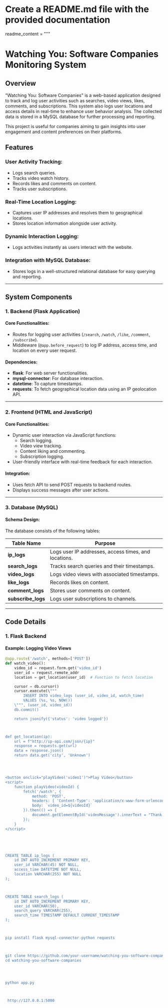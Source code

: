 # Create a README.md file with the provided documentation

readme_content = """
# Watching You: Software Companies Monitoring System

## Overview
"Watching You: Software Companies" is a web-based application designed to track and log user activities such as searches, video views, likes, comments, and subscriptions. This system also logs user locations and access details in real-time to enhance user behavior analysis. The collected data is stored in a MySQL database for further processing and reporting.

This project is useful for companies aiming to gain insights into user engagement and content preferences on their platforms.

## Features

### User Activity Tracking:
- Logs search queries.
- Tracks video watch history.
- Records likes and comments on content.
- Tracks user subscriptions.

### Real-Time Location Logging:
- Captures user IP addresses and resolves them to geographical locations.
- Stores location information alongside user activity.

### Dynamic Interaction Logging:
- Logs activities instantly as users interact with the website.

### Integration with MySQL Database:
- Stores logs in a well-structured relational database for easy querying and reporting.

---

## System Components

### 1. Backend (Flask Application)
#### Core Functionalities:
- Routes for logging user activities (`/search`, `/watch`, `/like`, `/comment`, `/subscribe`).
- Middleware (`@app.before_request`) to log IP address, access time, and location on every user request.

#### Dependencies:
- **flask**: For web server functionalities.
- **mysql-connector**: For database interaction.
- **datetime**: To capture timestamps.
- **requests**: To fetch geographical location data using an IP geolocation API.

---

### 2. Frontend (HTML and JavaScript)
#### Core Functionalities:
- Dynamic user interaction via JavaScript functions:
  - Search logging.
  - Video view tracking.
  - Content liking and commenting.
  - Subscription logging.
- User-friendly interface with real-time feedback for each interaction.

#### Integration:
- Uses fetch API to send POST requests to backend routes.
- Displays success messages after user actions.

---

### 3. Database (MySQL)
#### Schema Design:
The database consists of the following tables:

| Table Name     | Purpose                                             |
|----------------|-----------------------------------------------------|
| **ip_logs**    | Logs user IP addresses, access times, and locations. |
| **search_logs**| Tracks search queries and their timestamps.         |
| **video_logs** | Logs video views with associated timestamps.        |
| **like_logs**  | Records likes on content.                          |
| **comment_logs** | Stores user comments on content.                  |
| **subscribe_logs** | Logs user subscriptions to channels.            |

---

## Code Details

### 1. Flask Backend

#### Example: Logging Video Views
```python
@app.route('/watch', methods=['POST'])
def watch_video():
    video_id = request.form.get('video_id')
    user_id = request.remote_addr
    location = get_location(user_id)  # Function to fetch location

    cursor = db.cursor()
    cursor.execute(\"""
        INSERT INTO video_logs (user_id, video_id, watch_time)
        VALUES (%s, %s, NOW())
    \""", (user_id, video_id))
    db.commit()

    return jsonify({'status': 'video logged'})



def get_location(ip):
    url = f"http://ip-api.com/json/{ip}"
    response = requests.get(url)
    data = response.json()
    return data.get('city', 'Unknown')




<button onclick="playVideo('video1')">Play Video</button>
<script>
    function playVideo(videoId) {
        fetch('/watch', {
            method: 'POST',
            headers: { 'Content-Type': 'application/x-www-form-urlencoded' },
            body: `video_id=${videoId}`
        }).then(() => {
            document.getElementById('videoMessage').innerText = "Thank You for Watching!";
        });
    }
</script>





CREATE TABLE ip_logs (
    id INT AUTO_INCREMENT PRIMARY KEY,
    user_id VARCHAR(45) NOT NULL,
    access_time DATETIME NOT NULL,
    location VARCHAR(255) NOT NULL
);



CREATE TABLE search_logs (
    id INT AUTO_INCREMENT PRIMARY KEY,
    user_id VARCHAR(50),
    search_query VARCHAR(255),
    search_time TIMESTAMP DEFAULT CURRENT_TIMESTAMP
);



pip install flask mysql-connector-python requests



git clone https://github.com/your-username/watching-you-software-companies.git
cd watching-you-software-companies




python app.py



 http://127.0.0.1:5000
